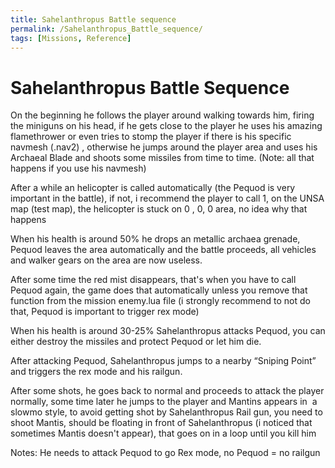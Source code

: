```yaml
---
title: Sahelanthropus Battle sequence
permalink: /Sahelanthropus_Battle_sequence/
tags: [Missions, Reference]
---
```


# Sahelanthropus Battle Sequence

On the beginning he follows the player around walking towards him,
firing the miniguns on his head, if he gets close to the player he uses
his amazing flamethrower or even tries to stomp the player if there is
his specific navmesh (.nav2) , otherwise he jumps around the player area
and uses his Archaeal Blade and shoots some missiles from time to time.
(Note: all that happens if you use his navmesh)

After a while an helicopter is called automatically (the Pequod is very
important in the battle), if not, i recommend the player to call 1, on
the UNSA map (test map), the helicopter is stuck on 0 , 0, 0 area, no
idea why that happens

When his health is around 50% he drops an metallic archaea grenade,
Pequod leaves the area automatically and the battle proceeds, all
vehicles and walker gears on the area are now useless.

After some time the red mist disappears, that's when you have to call
Pequod again, the game does that automatically unless you remove that
function from the mission enemy.lua file (i strongly recommend to not do
that, Pequod is important to trigger rex mode)

When his health is around 30-25% Sahelanthropus attacks Pequod, you can
either destroy the missiles and protect Pequod or let him die.

After attacking Pequod, Sahelanthropus jumps to a nearby “Sniping Point”
and triggers the rex mode and his railgun.

After some shots, he goes back to normal and proceeds to attack the
player normally, some time later he jumps to the player and Mantins
appears in  a slowmo style, to avoid getting shot by Sahelanthropus Rail
gun, you need to shoot Mantis, should be floating in front of
Sahelanthropus (i noticed that sometimes Mantis doesn't appear), that
goes on in a loop until you kill him

Notes: He needs to attack Pequod to go Rex mode, no Pequod = no railgun
